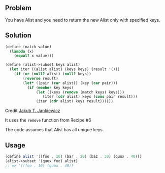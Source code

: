 ## Problem
You have Alist and you need to return the new Alist only with specified keys.

## Solution
```Scheme
(define (match value)
  (lambda (x)
    (equal? x value)))

(define (alist->subset keys alist)
  (let iter ((alist alist) (keys keys) (result '()))
    (if (or (null? alist) (null? keys))
        (reverse result)
        (let* ((pair (car alist)) (key (car pair)))
          (if (member key keys)
              (let ((keys (remove (match keys) keys)))
                 (iter (cdr alist) keys (cons pair result)))
              (iter (cdr alist) keys result))))))
```
Credit [Jakub T. Jankiewicz](https://jcubic.pl/me)

It uses the `remove` function from Recipe #6

The code assumes that Alist has all unique keys.

## Usage
```Scheme
(define alist '((foo . 10) (bar . 20) (baz . 30) (quux . 40)))
(alist->subset '(quux foo) alist)
;; => '((foo . 10) (quux . 40))
```

